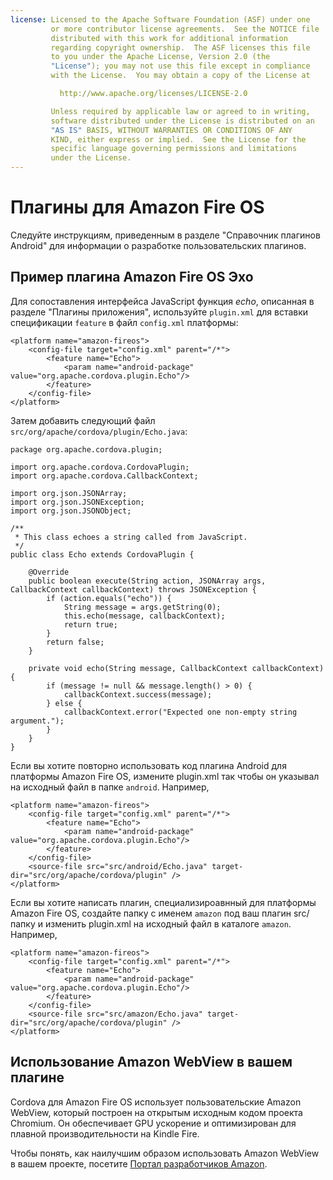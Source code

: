 ```yaml
---
license: Licensed to the Apache Software Foundation (ASF) under one
         or more contributor license agreements.  See the NOTICE file
         distributed with this work for additional information
         regarding copyright ownership.  The ASF licenses this file
         to you under the Apache License, Version 2.0 (the
         "License"); you may not use this file except in compliance
         with the License.  You may obtain a copy of the License at

           http://www.apache.org/licenses/LICENSE-2.0

         Unless required by applicable law or agreed to in writing,
         software distributed under the License is distributed on an
         "AS IS" BASIS, WITHOUT WARRANTIES OR CONDITIONS OF ANY
         KIND, either express or implied.  See the License for the
         specific language governing permissions and limitations
         under the License.
---
```


# Плагины для Amazon Fire OS

Следуйте инструкциям, приведенным в разделе "Справочник плагинов Android" для информации о разработке пользовательских плагинов.

## Пример плагина Amazon Fire OS Эхо

Для сопоставления интерфейса JavaScript функция *echo*, описанная в разделе "Плагины приложения", используйте `plugin.xml` для вставки спецификации `feature` в файл `config.xml` платформы:

    <platform name="amazon-fireos">
        <config-file target="config.xml" parent="/*">
            <feature name="Echo">
                <param name="android-package" value="org.apache.cordova.plugin.Echo"/>
            </feature>
        </config-file>
    </platform>
    

Затем добавить следующий файл `src/org/apache/cordova/plugin/Echo.java`:

    package org.apache.cordova.plugin;
    
    import org.apache.cordova.CordovaPlugin;
    import org.apache.cordova.CallbackContext;
    
    import org.json.JSONArray;
    import org.json.JSONException;
    import org.json.JSONObject;
    
    /**
     * This class echoes a string called from JavaScript.
     */
    public class Echo extends CordovaPlugin {
    
        @Override
        public boolean execute(String action, JSONArray args, CallbackContext callbackContext) throws JSONException {
            if (action.equals("echo")) {
                String message = args.getString(0);
                this.echo(message, callbackContext);
                return true;
            }
            return false;
        }
    
        private void echo(String message, CallbackContext callbackContext) {
            if (message != null && message.length() > 0) {
                callbackContext.success(message);
            } else {
                callbackContext.error("Expected one non-empty string argument.");
            }
        }
    }
    

Если вы хотите повторно использовать код плагина Android для платформы Amazon Fire OS, измените plugin.xml так чтобы он указывал на исходный файл в папке `android`. Например,

    <platform name="amazon-fireos">
        <config-file target="config.xml" parent="/*">
            <feature name="Echo">
                <param name="android-package" value="org.apache.cordova.plugin.Echo"/>
            </feature>
        </config-file>
        <source-file src="src/android/Echo.java" target-dir="src/org/apache/cordova/plugin" />
    </platform>
    

Если вы хотите написать плагин, специализироавнный для платформы Amazon Fire OS, создайте папку с именем `amazon` под ваш плагин src/ папку и изменить plugin.xml на исходный файл в каталоге `amazon`. Например,

    <platform name="amazon-fireos">
        <config-file target="config.xml" parent="/*">
            <feature name="Echo">
                <param name="android-package" value="org.apache.cordova.plugin.Echo"/>
            </feature>
        </config-file>
        <source-file src="src/amazon/Echo.java" target-dir="src/org/apache/cordova/plugin" />
    </platform>
    

## Использование Amazon WebView в вашем плагине

Cordova для Amazon Fire OS использует пользовательские Amazon WebView, который построен на открытым исходным кодом проекта Chromium. Он обеспечивает GPU ускорение и оптимизирован для плавной производительности на Kindle Fire.

Чтобы понять, как наилучшим образом использовать Amazon WebView в вашем проекте, посетите [Портал разработчиков Amazon][1].

 [1]: https://developer.amazon.com/sdk/fire/IntegratingAWV.html